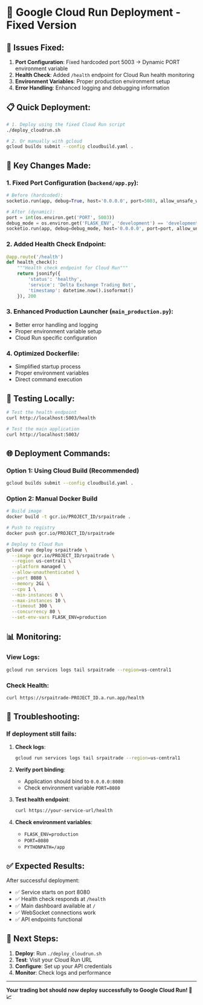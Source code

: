 # 🚀 Google Cloud Run Deployment - Fixed Version

## 🔧 **Issues Fixed:**

1. **Port Configuration**: Fixed hardcoded port 5003 → Dynamic PORT environment variable
2. **Health Check**: Added `/health` endpoint for Cloud Run health monitoring
3. **Environment Variables**: Proper production environment setup
4. **Error Handling**: Enhanced logging and debugging information

## 📋 **Quick Deployment:**

```bash
# 1. Deploy using the fixed Cloud Run script
./deploy_cloudrun.sh

# 2. Or manually with gcloud
gcloud builds submit --config cloudbuild.yaml .
```

## 🐳 **Key Changes Made:**

### 1. **Fixed Port Configuration** (`backend/app.py`):
```python
# Before (hardcoded):
socketio.run(app, debug=True, host='0.0.0.0', port=5003, allow_unsafe_werkzeug=True)

# After (dynamic):
port = int(os.environ.get('PORT', 5003))
debug_mode = os.environ.get('FLASK_ENV', 'development') == 'development'
socketio.run(app, debug=debug_mode, host='0.0.0.0', port=port, allow_unsafe_werkzeug=True)
```

### 2. **Added Health Check Endpoint**:
```python
@app.route('/health')
def health_check():
    """Health check endpoint for Cloud Run"""
    return jsonify({
        'status': 'healthy',
        'service': 'Delta Exchange Trading Bot',
        'timestamp': datetime.now().isoformat()
    }), 200
```

### 3. **Enhanced Production Launcher** (`main_production.py`):
- Better error handling and logging
- Proper environment variable setup
- Cloud Run specific configuration

### 4. **Optimized Dockerfile**:
- Simplified startup process
- Proper environment variables
- Direct command execution

## 🧪 **Testing Locally:**

```bash
# Test the health endpoint
curl http://localhost:5003/health

# Test the main application
curl http://localhost:5003/
```

## 🌐 **Deployment Commands:**

### Option 1: Using Cloud Build (Recommended)
```bash
gcloud builds submit --config cloudbuild.yaml .
```

### Option 2: Manual Docker Build
```bash
# Build image
docker build -t gcr.io/PROJECT_ID/srpaitrade .

# Push to registry
docker push gcr.io/PROJECT_ID/srpaitrade

# Deploy to Cloud Run
gcloud run deploy srpaitrade \
  --image gcr.io/PROJECT_ID/srpaitrade \
  --region us-central1 \
  --platform managed \
  --allow-unauthenticated \
  --port 8080 \
  --memory 2Gi \
  --cpu 1 \
  --min-instances 0 \
  --max-instances 10 \
  --timeout 300 \
  --concurrency 80 \
  --set-env-vars FLASK_ENV=production
```

## 📊 **Monitoring:**

### View Logs:
```bash
gcloud run services logs tail srpaitrade --region=us-central1
```

### Check Health:
```bash
curl https://srpaitrade-PROJECT_ID.a.run.app/health
```

## 🚨 **Troubleshooting:**

### If deployment still fails:

1. **Check logs**:
   ```bash
   gcloud run services logs tail srpaitrade --region=us-central1
   ```

2. **Verify port binding**:
   - Application should bind to `0.0.0.0:8080`
   - Check environment variable `PORT=8080`

3. **Test health endpoint**:
   ```bash
   curl https://your-service-url/health
   ```

4. **Check environment variables**:
   - `FLASK_ENV=production`
   - `PORT=8080`
   - `PYTHONPATH=/app`

## ✅ **Expected Results:**

After successful deployment:
- ✅ Service starts on port 8080
- ✅ Health check responds at `/health`
- ✅ Main dashboard available at `/`
- ✅ WebSocket connections work
- ✅ API endpoints functional

## 🎯 **Next Steps:**

1. **Deploy**: Run `./deploy_cloudrun.sh`
2. **Test**: Visit your Cloud Run URL
3. **Configure**: Set up your API credentials
4. **Monitor**: Check logs and performance

---

**Your trading bot should now deploy successfully to Google Cloud Run! 🚀📈**
